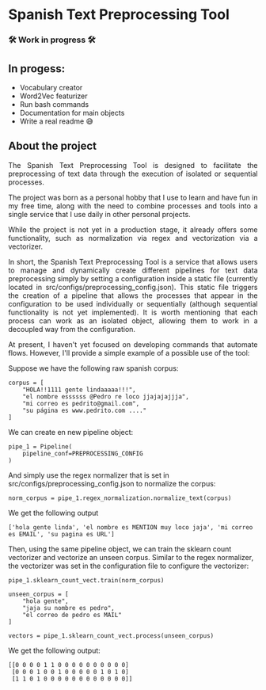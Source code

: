 # Spanish Text Preprocessing Tool

### 🛠️ Work in progress 🛠️

## In progess:

- Vocabulary creator
- Word2Vec featurizer
- Run bash commands
- Documentation for main objects
- Write a real readme 😅

## About the project

<p align='justify'>The Spanish Text Preprocessing Tool is designed to facilitate the preprocessing of text data through the execution of isolated or sequential processes.</p>

<p align='justify'>The project was born as a personal hobby that I use to learn and have fun in my free time, along with the need to combine processes and tools into a single service that I use daily in other personal projects.</p>

<p align='justify'>While the project is not yet in a production stage, it already offers some functionality, such as normalization via regex and vectorization via a vectorizer.</p>

<p align='justify'>In short, the Spanish Text Preprocessing Tool is a service that allows users to manage and dynamically create different pipelines for text data preprocessing simply by setting a configuration inside a static file (currently located in src/configs/preprocessing_config.json). This static file triggers the creation of a pipeline that allows the processes that appear in the configuration to be used individually or sequentially (although sequential functionality is not yet implemented). It is worth mentioning that each process can work as an isolated object, allowing them to work in a decoupled way from the configuration.</p>

<p align='justify'>At present, I haven't yet focused on developing commands that automate flows. However, I'll provide a simple example of a possible use of the tool:</p>

Suppose we have the following raw spanish corpus:

```
corpus = [
    "HOLA!!1111 gente lindaaaaa!!!",
    "el nombre essssss @Pedro re loco jjajajajjja",
    "mi correo es pedrito@gmail.com",
    "su página es www.pedrito.com ...."
]
```
We can create en new pipeline object:

```
pipe_1 = Pipeline(
    pipeline_conf=PREPROCESSING_CONFIG
)
```
And simply use the regex normalizer that is set in src/configs/preprocessing_config.json to normalize the corpus:

```
norm_corpus = pipe_1.regex_normalization.normalize_text(corpus)
```
We get the following output

```
['hola gente linda', 'el nombre es MENTION muy loco jaja', 'mi correo es EMAIL', 'su pagina es URL']
```

Then, using the same pipeline object, we can train the sklearn count vectorizer and vectorize an unseen corpus. Similar to the regex normalizer, the vectorizer was set in the configuration file to configure the vectorizer:

```
pipe_1.sklearn_count_vect.train(norm_corpus)

unseen_corpus = [
    "hola gente",
    "jaja su nombre es pedro",
    "el correo de pedro es MAIL"
]

vectors = pipe_1.sklearn_count_vect.process(unseen_corpus)
```

We get the following output:

```
[[0 0 0 0 1 1 0 0 0 0 0 0 0 0 0 0]
 [0 0 0 1 0 0 1 0 0 0 0 0 1 0 1 0]
 [1 1 0 1 0 0 0 0 0 0 0 0 0 0 0 0]]
```
